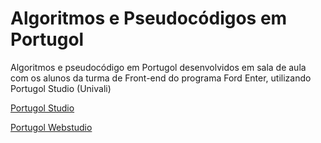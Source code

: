 # Algoritmos e Pseudocódigos em Portugol
Algoritmos e pseudocódigo em Portugol desenvolvidos em sala de aula com os alunos da turma de Front-end do programa Ford Enter, utilizando Portugol Studio (Univali)

[Portugol Studio](http://lite.acad.univali.br/portugol/)

[Portugol Webstudio](https://dgadelha.github.io/Portugol-Webstudio/)
